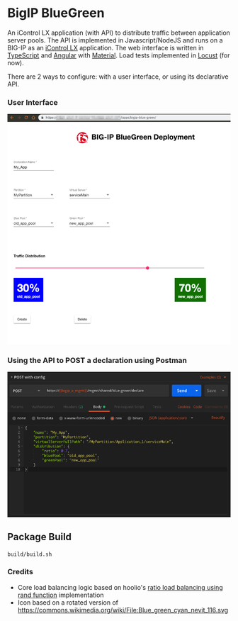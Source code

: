 # BigIP BlueGreen
An iControl LX application (with API) to distribute traffic between application server pools. The API is implemented in Javascript/NodeJS and runs on a BIG-IP as an [iControl LX](https://clouddocs.f5.com/products/iapp/iapp-lx/tmos-14_0/) application. The web interface is written in [TypeScript](https://www.typescriptlang.org/) and [Angular](https://angular.io/) with [Material](https://material.angular.io/components/select/overview). Load tests implemented in [Locust](https://locust.io/) (for now).

There are 2 ways to configure: with a user interface, or using its declarative API.

### User Interface
<img src="images/ui-screenshot.png">

### Using the API to POST a declaration using Postman
<img src="images/api-screenshot.png">

## Package Build
```
build/build.sh

```


 ### Credits
 - Core load balancing logic based on hoolio's [ratio load balancing using rand function](https://devcentral.f5.com/codeshare/ratio-load-balancing-using-rand-function) implementation
 - Icon based on a rotated version of https://commons.wikimedia.org/wiki/File:Blue_green_cyan_nevit_116.svg
